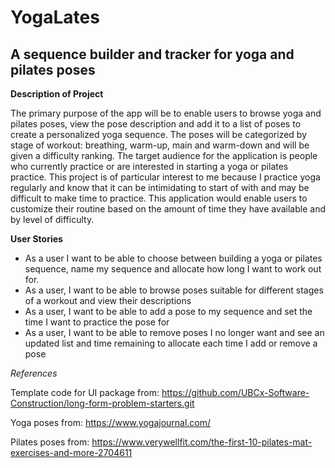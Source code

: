 # YogaLates

## A sequence builder and tracker for yoga and pilates poses

**Description of Project**  

The primary purpose of the app will be to enable users to browse yoga and pilates poses, view the pose description and add it 
to a list of poses to create a personalized yoga sequence. The poses will be categorized by stage of workout: breathing, 
warm-up, main and warm-down and will be given a difficulty ranking. The target audience for the application is people 
who currently practice or are interested in starting a yoga or pilates practice. This project is of particular interest to me 
because I practice yoga regularly and know that it can be intimidating to start of with and may be difficult to make 
time to practice. This application would enable users to customize their routine based on the amount of time they have 
available and by level of difficulty.

**User Stories**

- As a user I want to be able to choose between building a yoga or pilates sequence, name my sequence and allocate
how long I want to work out for.
- As a user, I want to be able to browse poses suitable for different stages of a workout and view their descriptions
- As a user, I want to be able to add a pose to my sequence and set the time I want to practice the pose for
- As a user, I want to be able to remove poses I no longer want and see an updated list and time remaining to allocate each time I add or remove a pose

*References*

Template code for UI package from: https://github.com/UBCx-Software-Construction/long-form-problem-starters.git

Yoga poses from:  https://www.yogajournal.com/

Pilates poses from: https://www.verywellfit.com/the-first-10-pilates-mat-exercises-and-more-2704611
